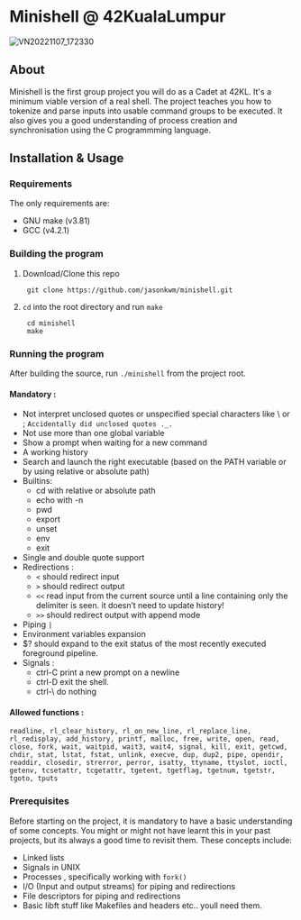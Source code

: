 # Minishell @ 42KualaLumpur

![VN20221107_172330](https://user-images.githubusercontent.com/32697686/200279017-5fa85c4a-c526-469b-82eb-cb86e774201a.gif)

## About
Minishell is the first group project you will do as a Cadet at 42KL. It's a minimum viable version of a real shell.
The project teaches you how to tokenize and parse inputs into usable command groups to be executed.
It also gives you a good understanding of process creation and synchronisation using the C programmming language.

## Installation & Usage

### Requirements
The only requirements are:
- GNU make (v3.81)
- GCC (v4.2.1)

### Building the program

1. Download/Clone this repo

        git clone https://github.com/jasonkwm/minishell.git
2. `cd` into the root directory and run `make`

        cd minishell
        make

### Running the program

After building the source, run `./minishell` from the project root.

#### Mandatory :
- Not interpret unclosed quotes or unspecified special characters like \ or ; `Accidentally did unclosed quotes ._.`
- Not use more than one global variable
- Show a prompt when waiting for a new command
- A working history
- Search and launch the right executable (based on the PATH variable or by using
relative or absolute path)
- Builtins:
    - cd with relative or absolute path
    - echo with -n
    - pwd
    - export
    - unset
    - env
    - exit
- Single and double quote support
- Redirections :
    - `<` should redirect input
    - `>` should redirect output
    -  `<<` read input from the current source until a line containing only the delimiter is seen. it doesn’t need to update history!
    - `>>` should redirect output with append mode
- Piping `|`
- Environment variables expansion
- $? should expand to the exit status of the most recently executed foreground pipeline.
- Signals :
    - ctrl-C print a new prompt on a newline
    - ctrl-D exit the shell.
    - ctrl-\ do nothing
    
    
#### Allowed functions :
`
readline, rl_clear_history, rl_on_new_line,
rl_replace_line, rl_redisplay, add_history, printf,
malloc, free, write, open, read, close, fork, wait,
waitpid, wait3, wait4, signal, kill, exit, getcwd,
chdir, stat, lstat, fstat, unlink, execve, dup,
dup2, pipe, opendir, readdir, closedir, strerror,
perror, isatty, ttyname, ttyslot, ioctl, getenv,
tcsetattr, tcgetattr, tgetent, tgetflag, tgetnum,
tgetstr, tgoto, tputs
`
### Prerequisites
Before starting on the project, it is mandatory to have a basic understanding of some concepts. You might or might not have learnt this in your past projects, but its always a good time to revisit them. These concepts include:
- Linked lists
- Signals in UNIX
- Processes , specifically working with `fork()`
- I/O (Input and output streams) for piping and redirections
- File descriptors for piping and redirections
- Basic libft stuff like Makefiles and headers etc.. youll need them.

